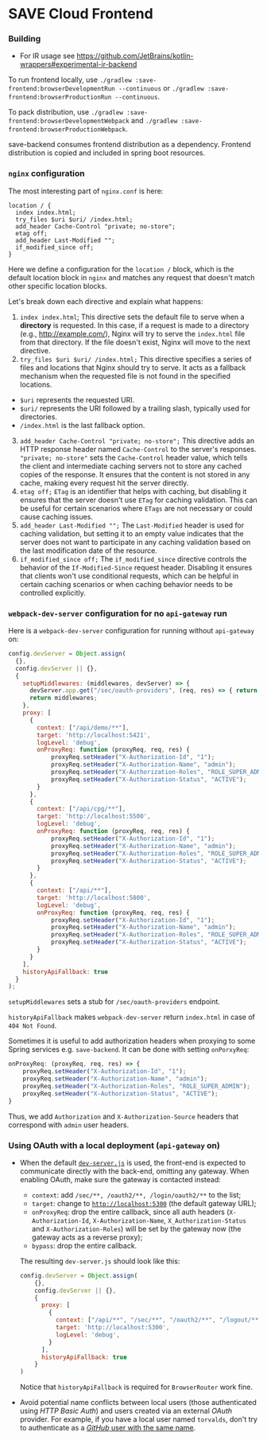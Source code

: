 # SAVE Cloud Frontend

### Building
* For IR usage see https://github.com/JetBrains/kotlin-wrappers#experimental-ir-backend

To run frontend locally, use `./gradlew :save-frontend:browserDevelopmentRun --continuous` or `./gradlew :save-frontend:browserProductionRun --continuous`.

To pack distribution, use `./gradlew :save-frontend:browserDevelopmentWebpack` and `./gradlew :save-frontend:browserProductionWebpack`.

save-backend consumes frontend distribution as a dependency. Frontend distribution is copied and included in spring boot resources.

### `nginx` configuration
The most interesting part of `nginx.conf` is here:
```nginx configuration
location / {
  index index.html;
  try_files $uri $uri/ /index.html;
  add_header Cache-Control "private; no-store";
  etag off;
  add_header Last-Modified "";
  if_modified_since off;
}
```

Here we define a configuration for the `location /` block, which is the default location block in `nginx` and matches any
request that doesn't match other specific location blocks.

Let's break down each directive and explain what happens:

1. `index index.html`;
   This directive sets the default file to serve when a **directory** is requested.
   In this case, if a request is made to a directory (e.g., http://example.com/), Nginx will try to serve the `index.html`
   file from that directory. If the file doesn't exist, Nginx will move to the next directive.
2. `try_files $uri $uri/ /index.html;`
   This directive specifies a series of files and locations that Nginx should try to serve.
   It acts as a fallback mechanism when the requested file is not found in the specified locations.
- `$uri` represents the requested URI.
- `$uri/` represents the URI followed by a trailing slash, typically used for directories.
- `/index.html` is the last fallback option.
3. `add_header Cache-Control "private; no-store";`
   This directive adds an HTTP response header named `Cache-Control` to the server's responses.
   `"private; no-store"` sets the `Cache-Control` header value, which tells the client and intermediate caching servers not to store any cached copies of the response.
   It ensures that the content is not stored in any cache, making every request hit the server directly.
4. `etag off;`
   `ETag` is an identifier that helps with caching, but disabling it ensures that the server doesn't use `ETag` for caching validation.
   This can be useful for certain scenarios where `ETags` are not necessary or could cause caching issues.
5. `add_header Last-Modified "";`
   The `Last-Modified` header is used for caching validation, but setting it to an empty value indicates that the server does not want to participate in any caching validation based on the last modification date of the resource.
6. `if_modified_since off;`
   The `if_modified_since` directive controls the behavior of the `If-Modified-Since` request header.
   Disabling it ensures that clients won't use conditional requests, which can be helpful in certain caching scenarios or when caching behavior needs to be controlled explicitly.

### `webpack-dev-server` configuration for no `api-gateway` run
Here is a `webpack-dev-server` configuration for running without `api-gateway` on:
```javascript
config.devServer = Object.assign(
  {},
  config.devServer || {},
  {
    setupMiddlewares: (middlewares, devServer) => {
      devServer.app.get("/sec/oauth-providers", (req, res) => { return res.send([]); });
      return middlewares;
    },
    proxy: [
      {
        context: ["/api/demo/**"],
        target: 'http://localhost:5421',
        logLevel: 'debug',
        onProxyReq: function (proxyReq, req, res) {
            proxyReq.setHeader("X-Authorization-Id", "1");
            proxyReq.setHeader("X-Authorization-Name", "admin");
            proxyReq.setHeader("X-Authorization-Roles", "ROLE_SUPER_ADMIN");
            proxyReq.setHeader("X-Authorization-Status", "ACTIVE");
        }
      },
      {
        context: ["/api/cpg/**"],
        target: 'http://localhost:5500',
        logLevel: 'debug',
        onProxyReq: function (proxyReq, req, res) {
            proxyReq.setHeader("X-Authorization-Id", "1");
            proxyReq.setHeader("X-Authorization-Name", "admin");
            proxyReq.setHeader("X-Authorization-Roles", "ROLE_SUPER_ADMIN");
            proxyReq.setHeader("X-Authorization-Status", "ACTIVE");
        }
      },
      {
        context: ["/api/**"],
        target: 'http://localhost:5800',
        logLevel: 'debug',
        onProxyReq: function (proxyReq, req, res) {
            proxyReq.setHeader("X-Authorization-Id", "1");
            proxyReq.setHeader("X-Authorization-Name", "admin");
            proxyReq.setHeader("X-Authorization-Roles", "ROLE_SUPER_ADMIN");
            proxyReq.setHeader("X-Authorization-Status", "ACTIVE");
        }
      }
    ],
    historyApiFallback: true
  }
);
```

`setupMiddlewares` sets a stub for `/sec/oauth-providers` endpoint.

`historyApiFallback` makes `webpack-dev-server` return `index.html` in case of `404 Not Found`.

Sometimes it is useful to add authorization headers when proxying to some Spring services e.g. `save-backend`.
It can be done with setting `onPorxyReq`:
```javascript
onProxyReq: (proxyReq, req, res) => {
    proxyReq.setHeader("X-Authorization-Id", "1");
    proxyReq.setHeader("X-Authorization-Name", "admin");
    proxyReq.setHeader("X-Authorization-Roles", "ROLE_SUPER_ADMIN");
    proxyReq.setHeader("X-Authorization-Status", "ACTIVE");
}
```
Thus, we add `Authorization` and `X-Authorization-Source` headers that correspond with `admin` user headers.

### Using OAuth with a local deployment (`api-gateway` on)

* When the default [`dev-server.js`](../save-frontend/webpack.config.d/dev-server.js)
  is used, the front-end is expected to communicate directly with the back-end,
  omitting any gateway. When enabling OAuth, make sure the gateway is contacted
  instead:

   * `context`: add `/sec/**, /oauth2/**, /login/oauth2/**` to the list;
   * `target`: change to [`http://localhost:5300`](http://localhost:5300) (the
     default gateway URL);
   * `onProxyReq`: drop the entire callback, since all auth headers (`X-Authorization-Id`,
     `X-Authorization-Name`, `X_Authorization-Status` and `X-Authorization-Roles`) will be set by the gateway now
     (the gateway acts as a reverse proxy);
   * `bypass`: drop the entire callback.

  The resulting `dev-server.js` should look like this:
  ```javascript
  config.devServer = Object.assign(
      {},
      config.devServer || {},
      {
        proxy: [
          {
            context: ["/api/**", "/sec/**", "/oauth2/**", "/logout/**", "/login/oauth2/**"],
            target: 'http://localhost:5300',
            logLevel: 'debug',
          }
        ],
        historyApiFallback: true
      }
  )
  ```
   Notice that `historyApiFallback` is required for `BrowserRouter` work fine.

* Avoid potential name conflicts between local users (those authenticated using
  _HTTP Basic Auth_) and users created via an external _OAuth_ provider. For
  example, if you have a local user named `torvalds`, don't try to authenticate
  as a [_GitHub_ user with the same name](https://github.com/torvalds).
